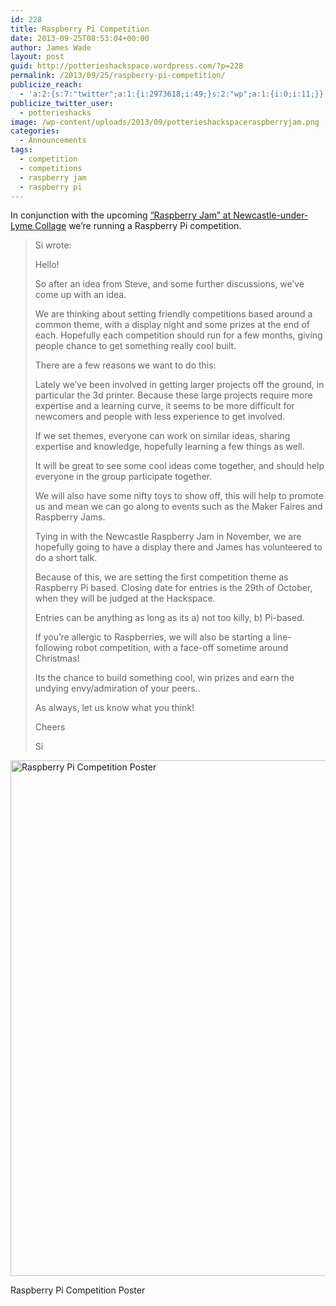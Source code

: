 ```yaml
---
id: 228
title: Raspberry Pi Competition
date: 2013-09-25T08:53:04+00:00
author: James Wade
layout: post
guid: http://potterieshackspace.wordpress.com/?p=228
permalink: /2013/09/25/raspberry-pi-competition/
publicize_reach:
  - 'a:2:{s:7:"twitter";a:1:{i:2973618;i:49;}s:2:"wp";a:1:{i:0;i:11;}}'
publicize_twitter_user:
  - potterieshacks
image: /wp-content/uploads/2013/09/potterieshackspaceraspberryjam.png
categories:
  - Announcements
tags:
  - competition
  - competitions
  - raspberry jam
  - raspberry pi
---
```

In conjunction with the upcoming [&#8220;Raspberry Jam&#8221; at Newcastle-under-Lyme Collage](http://nulcraspberryjam1-eorg.eventbrite.com/) we&#8217;re running a Raspberry Pi competition.

> Si wrote:
> 
> Hello!
> 
> So after an idea from Steve, and some further discussions, we&#8217;ve come up with an idea.
> 
> We are thinking about setting friendly competitions based around a common theme, with a display night and some prizes at the end of each. Hopefully each competition should run for a few months, giving people chance to get something really cool built.
> 
> There are a few reasons we want to do this:
> 
> Lately we&#8217;ve been involved in getting larger projects off the ground, in particular the 3d printer. Because these large projects require more expertise and a learning curve, it seems to be more difficult for newcomers and people with less experience to get involved.
> 
> If we set themes, everyone can work on similar ideas, sharing expertise and knowledge, hopefully learning a few things as well.
> 
> It will be great to see some cool ideas come together, and should help everyone in the group participate together.
> 
> We will also have some nifty toys to show off, this will help to promote us and mean we can go along to events such as the Maker Faires and Raspberry Jams.
> 
> Tying in with the Newcastle Raspberry Jam in November, we are hopefully going to have a display there and James has volunteered to do a short talk.
> 
> Because of this, we are setting the first competition theme as Raspberry Pi based. Closing date for entries is the 29th of October, when they will be judged at the Hackspace.
> 
> Entries can be anything as long as its a) not too killy, b) Pi-based.
> 
> If you&#8217;re allergic to Raspberries, we will also be starting a line-following robot competition, with a face-off sometime around Christmas!
> 
> Its the chance to build something cool, win prizes and earn the undying envy/admiration of your peers..
> 
> As always, let us know what you think!
> 
> Cheers
> 
> Si<figure id="attachment_352" style="width: 584px" class="wp-caption aligncenter">

[<img class="size-large wp-image-352" alt="Raspberry Pi Competition Poster" src="/wp-content/uploads/2013/09/potterieshackspaceraspberryjam.png?w=584" width="584" height="825" srcset="/wp-content/uploads/2013/09/potterieshackspaceraspberryjam.png 744w, /wp-content/uploads/2013/09/potterieshackspaceraspberryjam-212x300.png 212w, /wp-content/uploads/2013/09/potterieshackspaceraspberryjam-724x1024.png 724w" sizes="(max-width: 584px) 100vw, 584px" />](/wp-content/uploads/2013/09/potterieshackspaceraspberryjam.png)<figcaption class="wp-caption-text">Raspberry Pi Competition Poster</figcaption></figure>